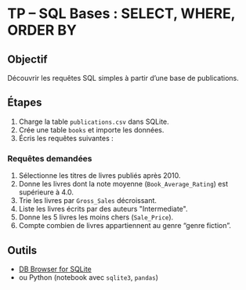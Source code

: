 # TP – SQL Bases : SELECT, WHERE, ORDER BY

## Objectif
Découvrir les requêtes SQL simples à partir d’une base de publications.

## Étapes

1. Charge la table `publications.csv` dans SQLite.
2. Crée une table `books` et importe les données.
3. Écris les requêtes suivantes :

### Requêtes demandées

1. Sélectionne les titres de livres publiés après 2010.
2. Donne les livres dont la note moyenne (`Book_Average_Rating`) est supérieure à 4.0.
3. Trie les livres par `Gross_Sales` décroissant.
4. Liste les livres écrits par des auteurs "Intermediate".
5. Donne les 5 livres les moins chers (`Sale_Price`).
6. Compte combien de livres appartiennent au genre “genre fiction”.

## Outils

- [DB Browser for SQLite](https://sqlitebrowser.org/)
- ou Python (notebook avec `sqlite3`, `pandas`)


